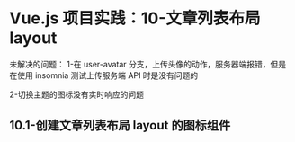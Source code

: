 # Vue.js 项目实践：10-文章列表布局 layout

未解决的问题：
1-在 user-avatar 分支，上传头像的动作，服务器端报错，但是在使用 insomnia 测试上传服务端 API 时是没有问题的

2-切换主题的图标没有实时响应的问题

## 10.1-创建文章列表布局 layout 的图标组件
